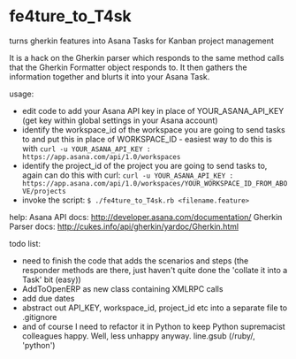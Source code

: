 fe4ture_to_T4sk
===============

turns gherkin features into Asana Tasks for Kanban project management

It is a hack on the Gherkin parser which responds to the same method calls that the Gherkin Formatter object responds to. It then gathers the information together and blurts it into your Asana Task.

usage:
* edit code to add your Asana API key in place of YOUR_ASANA_API_KEY (get key within global settings in your Asana account)
* identify the workspace_id of the workspace you are going to send tasks to and put this in place of WORKSPACE_ID - easiest way to do this is with `curl -u YOUR_ASANA_API_KEY : https://app.asana.com/api/1.0/workspaces`
* identify the project_id of the project you are going to send tasks to, again can do this with curl: `curl -u YOUR_ASANA_API_KEY : https://app.asana.com/api/1.0/workspaces/YOUR_WORKSPACE_ID_FROM_ABOVE/projects`
* invoke the script: `$ ./fe4ture_to_T4sk.rb <filename.feature>`

help:
Asana API docs: http://developer.asana.com/documentation/
Gherkin Parser docs: http://cukes.info/api/gherkin/yardoc/Gherkin.html

todo list:
* need to finish the code that adds the scenarios and steps (the responder methods are there, just haven't quite done the 'collate it into a Task' bit (easy))
* AddToOpenERP as new class containing XMLRPC calls
* add due dates
* abstract out API_KEY, workspace_id, project_id etc into a separate file to .gitignore
* and of course I need to refactor it in Python to keep Python supremacist colleagues happy. Well, less unhappy anyway. line.gsub (/ruby/, 'python')